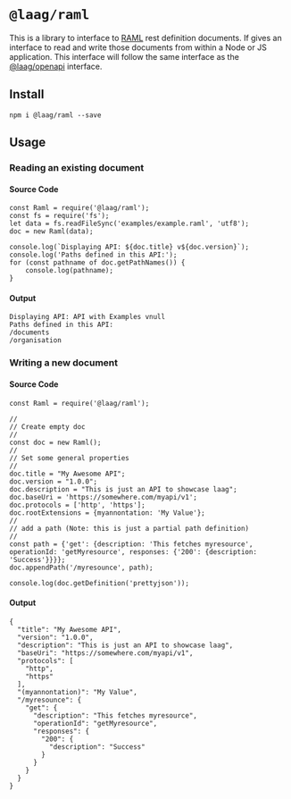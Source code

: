 # `@laag/raml`

This is a library to interface to [RAML](https://raml.org/) rest definition documents. If gives an interface to read and write those documents from within a Node or JS application. This interface will follow the same interface as the [@laag/openapi](https://github.com/bschwarz/laag/tree/main/packages/openapi) interface.

## Install

```
npm i @laag/raml --save
```

## Usage

### Reading an existing document

#### Source Code

```
const Raml = require('@laag/raml');
const fs = require('fs');
let data = fs.readFileSync('examples/example.raml', 'utf8');
doc = new Raml(data);

console.log(`Displaying API: ${doc.title} v${doc.version}`);
console.log('Paths defined in this API:');
for (const pathname of doc.getPathNames()) {
    console.log(pathname);
}
```

#### Output

```
Displaying API: API with Examples vnull
Paths defined in this API:
/documents
/organisation
```

### Writing a new document

#### Source Code

```
const Raml = require('@laag/raml');

//
// Create empty doc
//
const doc = new Raml();
//
// Set some general properties
//
doc.title = "My Awesome API";
doc.version = "1.0.0";
doc.description = "This is just an API to showcase laag";
doc.baseUri = 'https://somewhere.com/myapi/v1';
doc.protocols = ['http', 'https'];
doc.rootExtensions = {myannontation: 'My Value'};
//
// add a path (Note: this is just a partial path definition)
//
const path = {'get': {description: 'This fetches myresource', operationId: 'getMyresource', responses: {'200': {description: 'Success'}}}};
doc.appendPath('/myresounce', path);

console.log(doc.getDefinition('prettyjson'));

```

#### Output

```
{
  "title": "My Awesome API",
  "version": "1.0.0",
  "description": "This is just an API to showcase laag",
  "baseUri": "https://somewhere.com/myapi/v1",
  "protocols": [
    "http",
    "https"
  ],
  "(myannontation)": "My Value",
  "/myresounce": {
    "get": {
      "description": "This fetches myresource",
      "operationId": "getMyresource",
      "responses": {
        "200": {
          "description": "Success"
        }
      }
    }
  }
}
```
